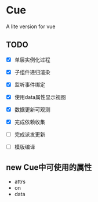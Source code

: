 # Cue

A lite version for vue

## TODO

- [x] 单层实例化过程
- [x] 子组件递归渲染
- [x] 监听事件绑定
- [x] 使用data属性显示视图
- [x] 数据更新可观测
- [x] 完成依赖收集
- [ ] 完成派发更新
- [ ] 模版编译


## new Cue中可使用的属性

- attrs
- on
- data